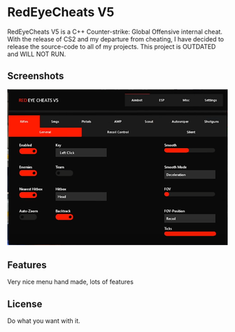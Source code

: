 # RedEyeCheats V5

RedEyeCheats V5 is a C++ Counter-strike: Global Offensive internal cheat. 
With the release of CS2 and my departure from cheating, I have decided to release the source-code to all of my projects. 
This project is OUTDATED and WILL NOT RUN. 
## Screenshots
![alt text](https://github.com/snappledev/RedEyeCheatsV5/blob/main/Screenshot_28.png?raw=true)

## Features

Very nice menu hand made, lots of features

## License

Do what you want with it. 
